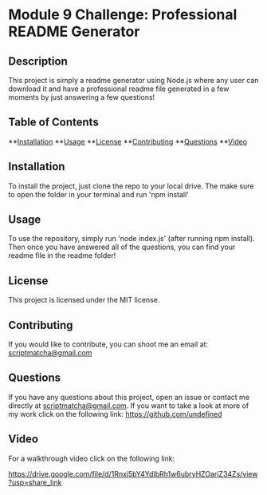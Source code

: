 
  # Module 9 Challenge: Professional README Generator

## Description
This project is simply a readme generator using Node.js where any user can download it and have a professional readme file generated in a few moments by just answering a few questions!

## Table of Contents
**[Installation](#Installation)
**[Usage](#Usage)
**[License](#License)
**[Contributing](#Contributing)
**[Questions](#Questions)
**[Video](#Video)

## Installation
To install the project, just clone the repo to your local drive. The make sure to open the folder in your terminal and run 'npm install'

## Usage
To use the repository, simply run 'node index.js' (after running npm install). Then once you have answered all of the questions, you can find your readme file in the readme folder!

## License
This project is licensed under the MIT license.

## Contributing
If you would like to contribute, you can shoot me an email at: scriptmatcha@gmail.com

## Questions
If you have any questions about this project, open an issue or contact me directly at 
scriptmatcha@gmail.com. If you want to take a look at more of my work click on the following link:
https://github.com/undefined
  
## Video
For a walkthrough video click on the following link:

https://drive.google.com/file/d/1Rnxj5bY4YdIbRh1w6ubryHZOarjZ34Zs/view?usp=share_link
